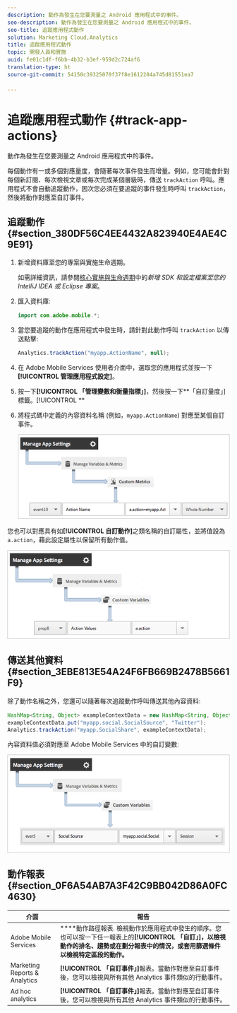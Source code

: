 ```yaml
---
description: 動作為發生在您要測量之 Android 應用程式中的事件。
seo-description: 動作為發生在您要測量之 Android 應用程式中的事件。
seo-title: 追蹤應用程式動作
solution: Marketing Cloud,Analytics
title: 追蹤應用程式動作
topic: 開發人員和實施
uuid: fe01c1df-f6bb-4b32-b3ef-959d2c724af6
translation-type: ht
source-git-commit: 54150c39325070f37f8e1612204a745d81551ea7

---
```



# 追蹤應用程式動作 {#track-app-actions}

動作為發生在您要測量之 Android 應用程式中的事件。

每個動作有一或多個對應量度，會隨著每次事件發生而增量。例如，您可能會針對每個新訂閱、每次檢視文章或每次完成某個層級時，傳送 `trackAction` 呼叫。應用程式不會自動追蹤動作，因次您必須在要追蹤的事件發生時呼叫 `trackAction`，然後將動作對應至自訂事件。

## 追蹤動作 {#section_380DF56C4EE4432A823940E4AE4C9E91}

1. 新增資料庫至您的專案與實施生命週期。

   如需詳細資訊，請參閱[核心實施與生命週期](/help/android/getting-started/dev-qs.md)中的&#x200B;*新增 SDK 和設定檔案至您的 IntelliJ IDEA 或 Eclipse 專案*。

1. 匯入資料庫:

   ```java
   import com.adobe.mobile.*;
   ```

1. 當您要追蹤的動作在應用程式中發生時，請針對此動作呼叫 `trackAction` 以傳送點擊:

   ```java
   Analytics.trackAction("myapp.ActionName", null);
   ```

1. 在 Adobe Mobile Services 使用者介面中，選取您的應用程式並按一下&#x200B;**[!UICONTROL 管理應用程式設定]**。
1. 按一下&#x200B;**[!UICONTROL 「管理變數和衡量指標」]**，然後按一下&#x200B;**「自訂量度」]標籤。[!UICONTROL **

1. 將程式碼中定義的內容資料名稱 (例如，`myapp.ActionName`) 對應至某個自訂事件。

   ![](assets/map-event-context-data.png)

您也可以對應具有如&#x200B;**[!UICONTROL 自訂動作]**&#x200B;之類名稱的自訂屬性，並將值設為 `a.action`，藉此設定屬性以保留所有動作值。

![](assets/map-custom-prop.png)

## 傳送其他資料 {#section_3EBE813E54A24F6FB669B2478B5661F9}

除了動作名稱之外，您還可以隨著每次追蹤動作呼叫傳送其他內容資料:

```java
HashMap<String, Object> exampleContextData = new HashMap<String, Object>(); 
exampleContextData.put("myapp.social.SocialSource", "Twitter"); 
Analytics.trackAction("myapp.SocialShare", exampleContextData);
```

內容資料值必須對應至 Adobe Mobile Services 中的自訂變數:

![](assets/map-variable-context-action.png)

## 動作報表 {#section_0F6A54AB7A3F42C9BB042D86A0FC4630}

| 介面 | 報告 |
|--- |--- |
| Adobe Mobile Services | ****&#x200B;動作路徑報表.  檢視動作於應用程式中發生的順序。您也可以按一下任一報表上的&#x200B;**[!UICONTROL 「自訂」]，以檢視動作的排名、趨勢或在劃分報表中的情況，或套用篩選條件以檢視特定區段的動作。** |
| Marketing Reports &amp; Analytics | **[!UICONTROL 「自訂事件」]**&#x200B;報表。當動作對應至自訂事件後，您可以檢視與所有其他 Analytics 事件類似的行動事件。 |
| Ad hoc analytics | **[!UICONTROL 「自訂事件」]**&#x200B;報表。當動作對應至自訂事件後，您可以檢視與所有其他 Analytics 事件類似的行動事件。 |

